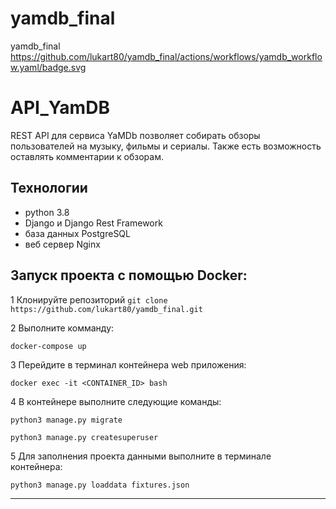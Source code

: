 # yamdb_final
yamdb_final
https://github.com/lukart80/yamdb_final/actions/workflows/yamdb_workflow.yaml/badge.svg

# API_YamDB

REST API для сервиса YaMDb позволяет собирать обзоры пользователей на 
музыку, фильмы и сериалы. Также есть возможность оставлять комментарии к обзорам.


## Технологии
- python 3.8
- Django и Django Rest Framework
- база данных PostgreSQL
- веб сервер Nginx


## Запуск проекта с помощью Docker:
1  Клонируйте репозиторий `git clone https://github.com/lukart80/yamdb_final.git`

2  Выполните комманду:
```
docker-compose up
```
3  Перейдите в терминал контейнера web приложения:

```
docker exec -it <CONTAINER_ID> bash
```
4  В контейнере выполните следующие команды:
```
python3 manage.py migrate

python3 manage.py createsuperuser
```
5  Для заполнения проекта данными выполните в терминале контейнера:
```
python3 manage.py loaddata fixtures.json
```
_________________________________


